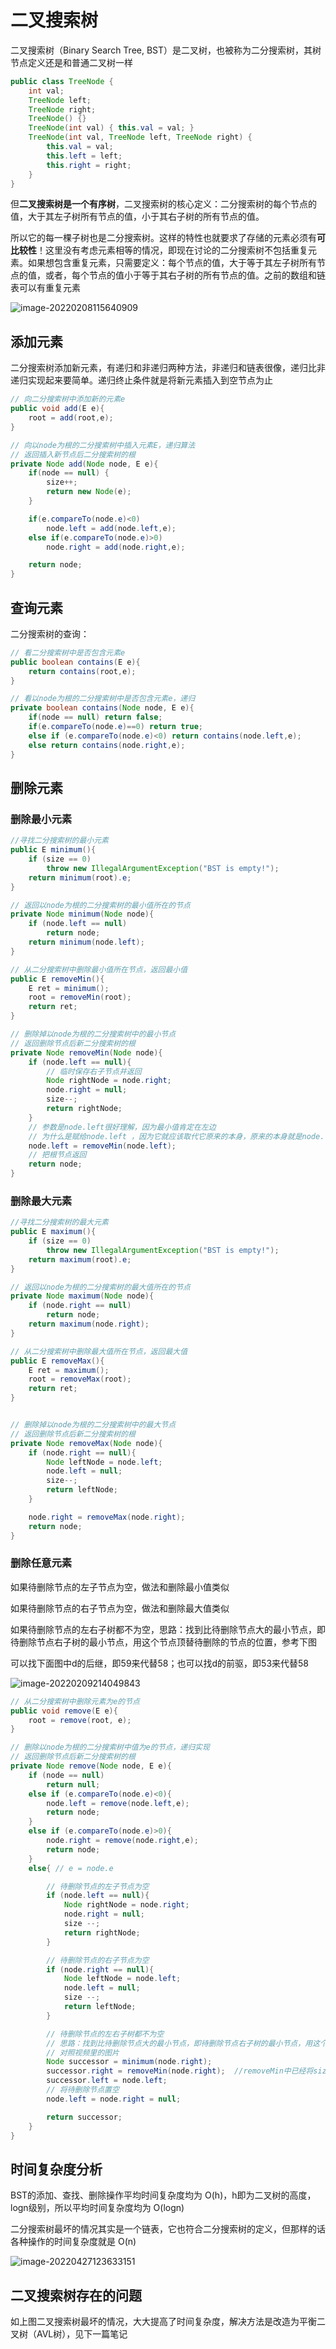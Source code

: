 # 二叉搜索树

二叉搜索树（Binary Search Tree, BST）是二叉树，也被称为二分搜索树，其树节点定义还是和普通二叉树一样

```Java
public class TreeNode {
    int val;
    TreeNode left;
    TreeNode right;
    TreeNode() {}
    TreeNode(int val) { this.val = val; }
    TreeNode(int val, TreeNode left, TreeNode right) {
        this.val = val;
        this.left = left;
        this.right = right;
    }
}
```

但**二叉搜索树是一个有序树**，二叉搜索树的核心定义：二分搜索树的每个节点的值，大于其左子树所有节点的值，小于其右子树的所有节点的值。

所以它的每一棵子树也是二分搜索树。这样的特性也就要求了存储的元素必须有**可比较性**！这里没有考虑元素相等的情况，即现在讨论的二分搜索树不包括重复元素。如果想包含重复元素，只需要定义：每个节点的值，大于等于其左子树所有节点的值，或者，每个节点的值小于等于其右子树的所有节点的值。之前的数组和链表可以有重复元素

![image-20220208115640909](https://jswanyu-1309100582.cos.ap-shanghai.myqcloud.com/picgo/%E6%95%B0%E6%8D%AE%E7%BB%93%E6%9E%84-%E4%BA%8C%E5%88%86%E6%90%9C%E7%B4%A2%E6%A0%91.png)



## 添加元素

二分搜索树添加新元素，有递归和非递归两种方法，非递归和链表很像，递归比非递归实现起来要简单。递归终止条件就是将新元素插入到空节点为止

```java
// 向二分搜索树中添加新的元素e
public void add(E e){
    root = add(root,e);
}

// 向以node为根的二分搜索树中插入元素E，递归算法
// 返回插入新节点后二分搜索树的根
private Node add(Node node, E e){
    if(node == null) {
        size++;
        return new Node(e);
    }

    if(e.compareTo(node.e)<0)
        node.left = add(node.left,e);
    else if(e.compareTo(node.e)>0)
        node.right = add(node.right,e);

    return node;
}
```



## 查询元素

二分搜索树的查询：

```Java
// 看二分搜索树中是否包含元素e
public boolean contains(E e){
    return contains(root,e);
}

// 看以node为根的二分搜索树中是否包含元素e，递归
private boolean contains(Node node, E e){
    if(node == null) return false;
    if(e.compareTo(node.e)==0) return true;
    else if (e.compareTo(node.e)<0) return contains(node.left,e);
    else return contains(node.right,e);
}
```





## 删除元素

### 删除最小元素

```Java
//寻找二分搜索树的最小元素
public E minimum(){
    if (size == 0)
        throw new IllegalArgumentException("BST is empty!");
    return minimum(root).e;
}

// 返回以node为根的二分搜索树的最小值所在的节点
private Node minimum(Node node){
    if (node.left == null)
        return node;
    return minimum(node.left);
}

// 从二分搜索树中删除最小值所在节点，返回最小值
public E removeMin(){
    E ret = minimum();
    root = removeMin(root);
    return ret;
}

// 删除掉以node为根的二分搜索树中的最小节点
// 返回删除节点后新二分搜索树的根
private Node removeMin(Node node){
    if (node.left == null){
        // 临时保存右子节点并返回
        Node rightNode = node.right;
        node.right = null;
        size--;
        return rightNode;
    }
    // 参数是node.left很好理解，因为最小值肯定在左边
    // 为什么是赋给node.left ，因为它就应该取代它原来的本身，原来的本身就是node.left
    node.left = removeMin(node.left);
    // 把根节点返回
    return node;
}
```



### 删除最大元素

```Java
//寻找二分搜索树的最大元素
public E maximum(){
    if (size == 0)
        throw new IllegalArgumentException("BST is empty!");
    return maximum(root).e;
}

// 返回以node为根的二分搜索树的最大值所在的节点
private Node maximum(Node node){
    if (node.right == null)
        return node;
    return maximum(node.right);
}

// 从二分搜索树中删除最大值所在节点，返回最大值
public E removeMax(){
    E ret = maximum();
    root = removeMax(root);
    return ret;
}


// 删除掉以node为根的二分搜索树中的最大节点
// 返回删除节点后新二分搜索树的根
private Node removeMax(Node node){
    if (node.right == null){
        Node leftNode = node.left;
        node.left = null;
        size--;
        return leftNode;
    }

    node.right = removeMax(node.right);
    return node;
}
```



### 删除任意元素

如果待删除节点的左子节点为空，做法和删除最小值类似

如果待删除节点的右子节点为空，做法和删除最大值类似

如果待删除节点的左右子树都不为空，思路：找到比待删除节点大的最小节点，即待删除节点右子树的最小节点，用这个节点顶替待删除的节点的位置，参考下图

可以找下面图中d的后继，即59来代替58；也可以找d的前驱，即53来代替58

![image-20220209214049843](https://jswanyu-1309100582.cos.ap-shanghai.myqcloud.com/picgo/%E6%95%B0%E6%8D%AE%E7%BB%93%E6%9E%84-%E4%BA%8C%E5%88%86%E6%90%9C%E7%B4%A2%E6%A0%91%E5%88%A0%E9%99%A4%E8%8A%82%E7%82%B9.png)

```Java
// 从二分搜索树中删除元素为e的节点
public void remove(E e){
    root = remove(root, e);
}

// 删除以node为根的二分搜索树中值为e的节点，递归实现
// 返回删除节点后新二分搜索树的根
private Node remove(Node node, E e){
    if (node == null)
        return null;
    else if (e.compareTo(node.e)<0){
        node.left = remove(node.left,e);
        return node;
    }
    else if (e.compareTo(node.e)>0){
        node.right = remove(node.right,e);
        return node;
    }
    else{ // e = node.e

        // 待删除节点的左子节点为空
        if (node.left == null){
            Node rightNode = node.right;
            node.right = null;
            size --;
            return rightNode;
        }

        // 待删除节点的右子节点为空
        if (node.right == null){
            Node leftNode = node.left;
            node.left = null;
            size --;
            return leftNode;
        }

        // 待删除节点的左右子树都不为空
        // 思路：找到比待删除节点大的最小节点，即待删除节点右子树的最小节点，用这个节点顶替待删除的节点的位置
        // 对照视频里的图片
        Node successor = minimum(node.right);
        successor.right = removeMin(node.right);  //removeMin中已经将size--了
        successor.left = node.left;
        // 将待删除节点置空
        node.left = node.right = null;

        return successor;
    }
}
```





## 时间复杂度分析

BST的添加、查找、删除操作平均时间复杂度均为 O(h)，h即为二叉树的高度，logn级别，所以平均时间复杂度均为 O(logn)

二分搜索树最坏的情况其实是一个链表，它也符合二分搜索树的定义，但那样的话各种操作的时间复杂度就是  O(n)

![image-20220427123633151](https://jswanyu-1309100582.cos.ap-shanghai.myqcloud.com/picgo/DataStructure%20and%20Algorithm/%E4%BA%8C%E5%8F%89%E6%A0%91-%E4%BA%8C%E5%88%86%E6%90%9C%E7%B4%A2%E6%A0%91%E7%9A%84%E6%9C%80%E5%9D%8F%E6%83%85%E5%86%B5.png)



## 二叉搜索树存在的问题

如上图二叉搜索树最坏的情况，大大提高了时间复杂度，解决方法是改造为平衡二叉树（AVL树），见下一篇笔记

















